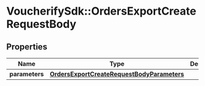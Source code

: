 # VoucherifySdk::OrdersExportCreateRequestBody

## Properties

| Name | Type | Description | Notes |
| ---- | ---- | ----------- | ----- |
| **parameters** | [**OrdersExportCreateRequestBodyParameters**](OrdersExportCreateRequestBodyParameters.md) |  | [optional] |

